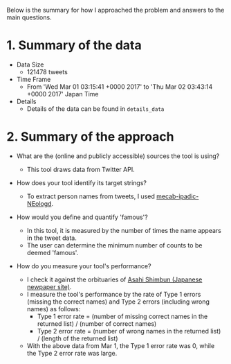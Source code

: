 Below is the summary for how I approached the problem and answers to the main questions.

# 1. Summary of the data #
- Data Size
  - 121478 tweets
- Time Frame
  - From 'Wed Mar 01 03:15:41 +0000 2017' to 'Thu Mar 02 03:43:14 +0000 2017' Japan Time
- Details
  - Details of the data can be found in `details_data`

# 2. Summary of the approach #

- What are the (online and publicly accessible) sources the tool is using?
  - This tool draws data from Twitter API.
  
- How does your tool identify its target strings?
  - To extract person names from tweets, I used [mecab-ipadic-NEologd](https://github.com/neologd/mecab-ipadic-neologd/wiki/Home).
  
- How would you define and quantify 'famous'?
  - In this tool, it is measured by the number of times the name appears in the tweet data.
  - The user can determine the minimum number of counts to be deemed 'famous'.
  
- How do you measure your tool's performance?
  - I check it against the orbituaries of [Asahi Shimbun (Japanese newpaper site)](http://www.asahi.com/obituaries/).
  - I measure the tool's performance by the rate of Type 1 errors (missing the correct names) and Type 2 errors (including wrong names) as follows:
    - Type 1 error rate = (number of missing correct names in the returned list) / (number of correct names)
    - Type 2 error rate = (number of wrong names in the returned list) / (length of the returned list)
  - With the above data from Mar 1, the Type 1 error rate was 0, while the Type 2 error rate was large.
  
  
